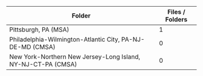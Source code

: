 | Folder                                                       |   Files / Folders |
|--------------------------------------------------------------|-------------------|
| Pittsburgh, PA (MSA)                                         |                 1 |
| Philadelphia-Wilmington-Atlantic City, PA-NJ-DE-MD (CMSA)    |                 0 |
| New York-Northern New Jersey-Long Island, NY-NJ-CT-PA (CMSA) |                 0 |